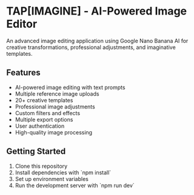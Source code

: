 # TAP[IMAGINE] - AI-Powered Image Editor

An advanced image editing application using Google Nano Banana AI for creative transformations, professional adjustments, and imaginative templates.

## Features

- AI-powered image editing with text prompts
- Multiple reference image uploads
- 20+ creative templates
- Professional image adjustments
- Custom filters and effects
- Multiple export options
- User authentication
- High-quality image processing

## Getting Started

1. Clone this repository
2. Install dependencies with \`npm install\`
3. Set up environment variables
4. Run the development server with \`npm run dev\`
